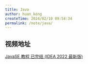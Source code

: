 ```yaml
---
title: Java
author: huan_kong
createTime: 2024/02/10 09:54:34
permalink: /note/java/
---
```


## 视频地址

[JavaSE 教程 已完结 (IDEA 2022 最新版)](https://www.bilibili.com/video/BV1YP4y1o75f)
